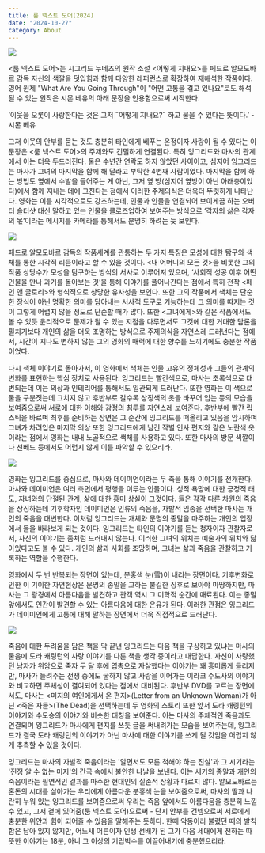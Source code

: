 ```yaml
---
title: 룸 넥스트 도어(2024)
date: "2024-10-27"
category: About
---
```


![](https://i.imgur.com/eqUn751.jpeg)

<룸 넥스트 도어>는 시그리드 누네즈의 원작 소설 <어떻게 지내요>를 페드로 알모도바르 감독 자신의 색깔을 덧입힘과 함께 다양한 레퍼런스로 확장하여 재해석한 작품이다. 영어 원제 "What Are You Going Through"이 "어떤 고통을 겪고 있나요"로도 해석될 수 있는 원작은 시몬 베유의 아래 문장을 인용함으로써 시작한다.

‘이웃을 오롯이 사랑한다는 것은 그저 ˝어떻게 지내요?˝ 하고 물을 수 있다는 뜻이다.’ - 시몬 베유

그저 이웃의 안부를 묻는 것도 충분히 타인에게 베푸는 온정이자 사랑이 될 수 있다는 이 문장은 <룸 넥스트 도어>의 주제와도 긴밀하게 연결된다. 특히 잉그리드와 마사의 관계에서 이는 더욱 두드러진다. 둘은 수년간 연락도 하지 않았던 사이이고, 심지어 잉그리드는 마사가 그녀의 마지막을 함께 해 달라고 부탁한 4번째 사람이었다. 마지막을 함께 하는 방법도 옆에서 수발을 들어주는 게 아닌, 그저 옆 방(심지어 옆방이 아닌 아래층이었다)에서 함께 지내는 데에 그친다는 점에서 이러한 주제의식은 더욱더 뚜렷하게 나타난다. 영화는 이를 시각적으로도 강조하는데, 인물과 인물을 연결되어 보이게끔 하는 오버 더 숄더샷 대신 말하고 있는 인물을 클로즈업하여 보여주는 방식으로 ‘각자의 삶은 각자의 몫’이라는 메시지를 카메라를 통해서도 분명히 하려는 듯 보인다.

![](https://i.imgur.com/vPHhnas.jpeg)

페드로 알모도바르 감독의 작품세계를 관통하는 두 가지 특징은 모성에 대한 탐구와 색체를 통한 시각적 리듬이라고 할 수 있을 것이다. <내 어머니의 모든 것>을 비롯한 그의 작품 상당수가 모성을 탐구하는 방식의 서사로 이루어져 있으며, ‘사회적 성공 이후 어떤 인물을 만나 과거를 돌아보는 것’을 통해 이야기를 풀어나간다는 점에서 특히 전작 <페인 앤 글로리>와 형식적으로 상당한 유사성을 보인다. 또한 그의 작품에서 색체는 단순한 장식이 아닌 명확한 의미를 담아내는 서사적 도구로 기능하는데 그 의미를 따지는 것이 그렇게 어렵지 않을 정도로 단순할 때가 많다. 또한 <그녀에게>와 같은 작품에서도 볼 수 있듯 윤리적으로 문제가 될 수 있는 지점을 다루면서도 그것에 대한 거대한 담론을 펼치기보다 개인의 삶을 더욱 조명하는 방식으로 주제의식을 자연스레 드러낸다는 점에서, 시간이 지나도 변하지 않는 그의 영화의 매력에 대한 향수를 느끼기에도 충분한 작품이었다.

다시 색체 이야기로 돌아가서, 이 영화에서 색체는 인물 고유의 정체성과 그들의 관계의 변화를 표현하는 핵심 장치로 사용된다. 잉그리드는 빨간색으로, 마사는 초록색으로 대변되는데 이는 의상과 인테리어를 통해서도 일관되게 드러난다. 또한 영화는 이 색으로 둘을 구분짓는데 그치지 않고 후반부로 갈수록 상징색의 옷을 바꾸어 입는 등의 모습을 보여줌으로써 서로에 대한 이해와 감정의 침투를 자연스레 보여준다. 후반부에 빨간 립스틱을 바르며 최후를 준비하는 장면은 그 순간에 잉그리드를 떠올리고 있음을 암시하며 그녀가 차려입은 마지막 의상 또한 잉그리드에게 남긴 작별 인사 편지와 같은 노란색 옷이라는 점에서 영화는 내내 노골적으로 색체를 사용하고 있다. 또한 마사의 방문 색깔이나 선베드 등에서도 어렵지 않게 이를 파악할 수 있으리라.

![](https://i.imgur.com/acE7y5W.png)

영화는 잉그리드를 중심으로, 마사와 데이미언이라는 두 축을 통해 이야기를 전개한다. 마사와 데이미언은 여러 측면에서 평행을 이루는 인물이다. 성적 욕망에 대한 긍정적 태도, 자녀와의 단절된 관계, 삶에 대한 흥미 상실이 그것이다. 둘은 각각 다른 차원의 죽음을 상징하는데 기후학자인 데이미언은 인류의 죽음을, 자발적 임종을 선택한 마사는 개인의 죽음을 대변한다. 이처럼 잉그리드는 개체와 문명의 종말을 마주하는 개인의 입장에서 둘을 바라보게 되는 것이다. 잉그리드는 타인의 이야기를 듣는 청자이자 관찰자로서, 자신의 이야기는 좀처럼 드러내지 않는다. 이러한 그녀의 위치는 예술가의 위치와 닮아있다고도 볼 수 있다. 개인의 삶과 사회를 조망하며, 그녀는 삶과 죽음을 관찰하고 기록하는 역할을 수행한다.

영화에서 두 번 반복되는 장면이 있는데, 분홍색 눈(雪)이 내리는 장면이다. 기후변화로 인한 이 기이한 자연현상은 문명의 종말을 고하는 불길한 징후로 보아야 마땅하지만, 마사는 그 광경에서 아름다움을 발견하고 관객 역시 그 미학적 순간에 매료된다. 이는 종말 앞에서도 인간이 발견할 수 있는 아름다움에 대한 은유가 된다. 이러한 관점은 잉그리드가 데이미언에게 고통에 대해 말하는 장면에서 더욱 직접적으로 드러난다.

![](https://i.imgur.com/6C2zZ9e.png)

죽음에 대한 두려움을 담은 책을 막 끝낸 잉그리드는 다음 책을 구상하고 있냐는 마사의 물음에 도라 캐링턴의 사랑 이야기를 다룬 책을 생각 중이라고 대답한다. 자신이 사랑했던 남자가 위암으로 죽자 두 달 후에 엽총으로 자살했다는 이야기는 꽤 흥미롭게 들리지만, 마사가 들려주는 전쟁 중에도 굴하지 않고 사랑을 이어가는 이라크 수도사의 이야기와 비교하면 주체성이 결여되어 있다는 점에서 대비된다. 후반부 DVD를 고르는 장면에서도, 마사는 <미지의 여인에게서 온 편지>(Letter from an Unknown Woman)가 아닌 <죽은 자들>(The Dead)을 선택하는데 두 영화의 스토리 또한 앞서 도라 캐링턴의 이야기와 수도승의 이야기와 비슷한 대칭을 보여준다. 이는 마사의 주체적인 죽음과도 연결되며 잉그리드가 마사에게 편지를 쓰듯 글을 써내려가는 모습을 보여주는데, 잉그리드가 결국 도라 캐링턴의 이야기가 아닌 마사에 대한 이야기를 쓰게 될 것임을 어렵지 않게 추측할 수 있을 것이다.

잉그리드는 마사의 자발적 죽음이라는 '알면서도 모른 척해야 하는 진실'과 그 시기라는 '진정 알 수 없는 미지'의 간극 속에서 불안한 나날을 보낸다. 이는 세기의 종말과 개인의 죽음이라는 필연적인 결과를 마주한 현대인의 실존적 상황과 다르지 않다. 알모도바르는 혼돈의 시대를 살아가는 우리에게 아름다운 분홍색 눈을 보여줌으로써, 마사의 딸과 나란히 누워 있는 잉그리드를 보여줌으로써 우리는 죽음 앞에서도 아름다움을 충분히 느낄 수 있고, 그저 곁에 있어줌(룸 넥스트 도어)으로써 - 단지 안부를 건넴으로써 서로에게 충분한 위안과 힘이 되어줄 수 있음을 말해주는 듯하다. 한때 악동이라 불렸던 때의 발칙함은 남아 있지 않지만, 어느새 어른이자 인생 선배가 된 그가 다음 세대에게 전하는 따뜻한 이야기는 18분, 아니 그 이상의 기립박수를 이끌어내기에 충분했으리라.
